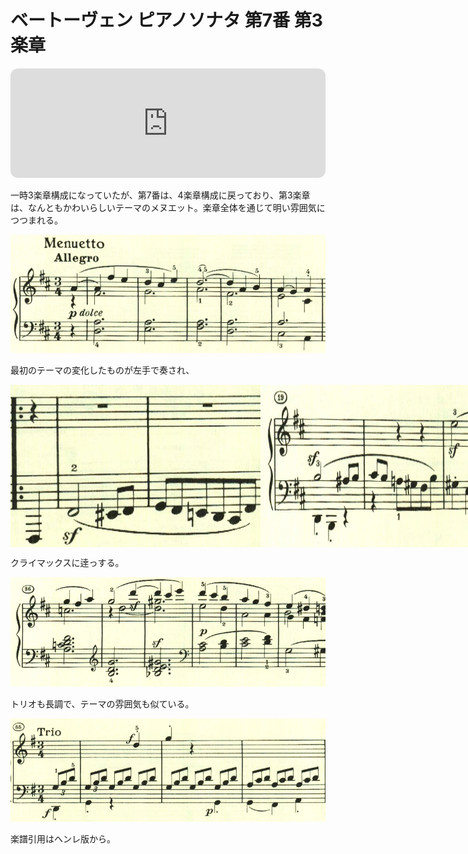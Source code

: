 # ベートーヴェン ピアノソナタ 第7番 第3楽章

<iframe height="175" width="100%" title="Media player" src="https://embed.music.apple.com/us/album/piano-sonata-no-7-in-d-major-op-10-no-3-iii-menuetto-allegro/1268209323?i=1268209326&amp;itscg=30200&amp;itsct=music_box_player&amp;ls=1&amp;app=music&amp;mttnsubad=1268209326&amp;theme=auto" id="embedPlayer" style="border:0;border-radius:12px;width:100%;height:175px;max-width:660px" sandbox="allow-forms allow-popups allow-same-origin allow-scripts allow-top-navigation-by-user-activation" allow="autoplay *; encrypted-media *; clipboard-write"></iframe>

一時3楽章構成になっていたが、第7番は、4楽章構成に戻っており、第3楽章は、なんともかわいらしいテーマのメヌエット。楽章全体を通じて明い雰囲気につつまれる。

<img src="564.jpg">

最初のテーマの変化したものが左手で奏され、

<div style="display: flex;">
<img src="568.jpg">
<img src="566.jpg">
</div>

クライマックスに逹っする。

<img src="565.jpg">

トリオも長調で、テーマの雰囲気も似ている。

<img src="567.jpg">

楽譜引用はヘンレ版から。
